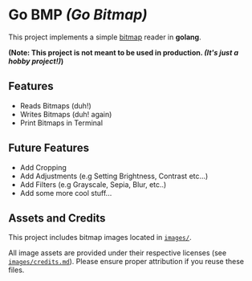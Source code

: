# Go BMP _(Go Bitmap)_

This project implements a simple [bitmap](https://en.wikipedia.org/wiki/BMP_file_format) reader in **golang**.

**(Note: This project is **not** meant to be used in production. _(It's just a hobby project!)_)**

## Features

- Reads Bitmaps (duh!)
- Writes Bitmaps (duh! again)
- Print Bitmaps in Terminal

## Future Features

- Add Cropping
- Add Adjustments (e.g Setting Brightness, Contrast etc...)
- Add Filters (e.g Grayscale, Sepia, Blur, etc..)
- Add some more cool stuff...

## Assets and Credits

This project includes bitmap images located in [`images/`](https://github.com/Anas-Shakeel/go-bmp/tree/main/images).

All image assets are provided under their respective licenses (see [`images/credits.md`](https://github.com/Anas-Shakeel/go-bmp/blob/main/images/credits.md)).
Please ensure proper attribution if you reuse these files.
